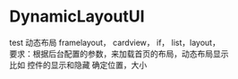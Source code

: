 # DynamicLayoutUI
test
动态布局 framelayout， cardview， if， list，layout，
<br>要求：根据后台配置的参数，来加载首页的布局，动态布局显示 
<br>比如 控件的显示和隐藏 确定位置，大小